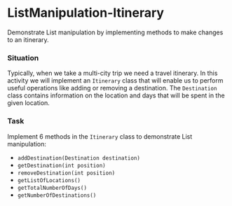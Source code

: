 # ListManipulation-Itinerary
Demonstrate List manipulation by implementing methods to make changes to an itinerary.

### Situation

Typically, when we take a multi-city trip we need a travel itinerary. In
this activity we will implement an `Itinerary` class that will enable us
to perform useful operations like adding or removing a destination. The
`Destination` class contains information on the location and days that will 
be spent in the given location.

### Task

Implement 6 methods in the `Itinerary` class to demonstrate List manipulation:

- `addDestination(Destination destination)`
- `getDestination(int position)`
- `removeDestination(int position)`
- `getListOfLocations()`
- `getTotalNumberOfDays()`
- `getNumberOfDestinations()`
